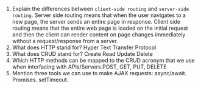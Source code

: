 1.  Explain the differences between `client-side routing` and `server-side routing`.
 Server side routing means that when the user navigates to a new page, the server sends an entire page in response. Client side routing means that the entire web page is loaded on the initial request and then the client can render content on page changes immediately without a request/response from a server.
1.  What does HTTP stand for? Hyper Text Transfer Protocol
1.  What does CRUD stand for? Create Read Update Delete
1.  Which HTTP methods can be mapped to the CRUD acronym that we use when interfacing with APIs/Servers.POST, GET, PUT, DELETE
1.  Mention three tools we can use to make AJAX requests: async/await. Promises. setTimeout.